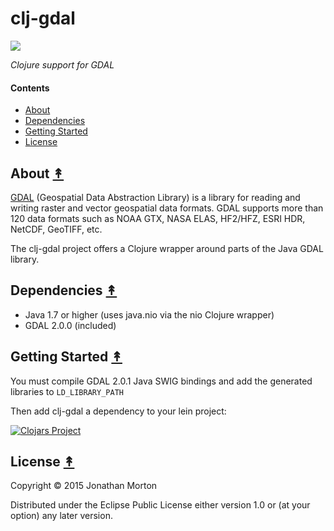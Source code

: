# clj-gdal

[![][clj-gdal-logo]][clj-gdal-logo-large]

[clj-gdal-logo]: resources/images/clj-gdal-LogoColor-x250.png
[clj-gdal-logo-large]: resources/images/clj-gdal-LogoColor-x1000.png


*Clojure support for GDAL*

#### Contents

* [About](#about-)
* [Dependencies](#dependencies-)
* [Getting Started](#getting-started-)
* [License](#license-)


## About [&#x219F;](#contents)

[GDAL](http://www.gdal.org/) (Geospatial Data Abstraction Library) is a library
for reading and writing raster and vector geospatial data formats. GDAL
supports more than 120 data formats such as NOAA GTX, NASA ELAS, HF2/HFZ, ESRI
HDR, NetCDF, GeoTIFF, etc.

The clj-gdal project offers a Clojure wrapper around parts of the Java GDAL
library.


## Dependencies [&#x219F;](#contents)

* Java 1.7 or higher (uses java.nio via the nio Clojure wrapper)
* GDAL 2.0.0 (included)


## Getting Started [&#x219F;](#contents)

You must compile GDAL 2.0.1 Java SWIG bindings and add the generated libraries to `LD_LIBRARY_PATH`

Then add clj-gdal a dependency to your lein project:

[![Clojars Project](http://clojars.org/clj-gdal/latest-version.svg)](http://clojars.org/clj-gdal)


## License [&#x219F;](#contents)

Copyright © 2015 Jonathan Morton

Distributed under the Eclipse Public License either version 1.0 or (at
your option) any later version.
